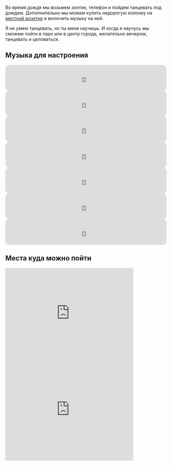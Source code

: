 Во время дождя мы возьмем зонтик, телефон и пойдем танцевать под дождем. Дополнительно мы можем купить недорогую колонку на [местной розетке](https://www.alza.cz) и включить музыку на ней. 
 
Я не умею танцевать, но ты меня научишь. И когда я научусь мы сможем пойти в парк или в центр города, желательно вечером, танцевать и целоваться.


## Музыка для настроения

<iframe class="spotify" style="border-radius:12px" src="https://open.spotify.com/embed/track/58ge6dfP91o9oXMzq3XkIS?utm_source=generator" width="100%" height="80" frameBorder="0" allowfullscreen="" allow="autoplay; clipboard-write; encrypted-media; fullscreen; picture-in-picture"></iframe>

<iframe class="spotify" style="border-radius:12px" src="https://open.spotify.com/embed/track/2oBqR7wSjEonzeDPJXo9V4?utm_source=generator&theme=0" width="100%" height="80" frameBorder="0" allowfullscreen="" allow="autoplay; clipboard-write; encrypted-media; fullscreen; picture-in-picture" loading="lazy"></iframe>

<iframe class="spotify" style="border-radius:12px" src="https://open.spotify.com/embed/track/4mxY9GZwD5swtjzXgjzak8?utm_source=generator" width="100%" height="80" frameBorder="0" allowfullscreen="" allow="autoplay; clipboard-write; encrypted-media; fullscreen; picture-in-picture" loading="lazy"></iframe>

<iframe class="spotify" style="border-radius:12px" src="https://open.spotify.com/embed/track/01UG5VWRhp2gr0swkI05iY?utm_source=generator&theme=0" width="100%" height="80" frameBorder="0" allowfullscreen="" allow="autoplay; clipboard-write; encrypted-media; fullscreen; picture-in-picture" loading="lazy"></iframe>

<iframe class="spotify" style="border-radius:12px" src="https://open.spotify.com/embed/track/3lcNhhP7E2k3v162nsf4Nc?utm_source=generator" width="100%" height="80" frameBorder="0" allowfullscreen="" allow="autoplay; clipboard-write; encrypted-media; fullscreen; picture-in-picture" loading="lazy"></iframe>

<iframe class="spotify" style="border-radius:12px" src="https://open.spotify.com/embed/track/04FwiOO7SyefwmNaa5CjZ1?utm_source=generator" width="100%" height="80" frameBorder="0" allowfullscreen="" allow="autoplay; clipboard-write; encrypted-media; fullscreen; picture-in-picture" loading="lazy"></iframe>

<iframe class="spotify" style="border-radius:12px" src="https://open.spotify.com/embed/track/0wBe71QtzmaHH7kCJKszSG?utm_source=generator" width="100%" height="80" frameBorder="0" allowfullscreen="" allow="autoplay; clipboard-write; encrypted-media; fullscreen; picture-in-picture" loading="lazy"></iframe>

<!-- <iframe src="https://www.google.com/maps/embed?pb=!1m18!1m12!1m3!1d20560.378789704566!2d14.271063049851232!3d49.897914381777085!2m3!1f0!2f0!3f0!3m2!1i1024!2i768!4f13.1!3m3!1m2!1s0x470b98c26a5e801f%3A0x2458b251262bf8f7!2s252%2003%20%C5%98itka!5e0!3m2!1sen!2scz!4v1661764018376!5m2!1sen!2scz" width="400" height="300" style="border: 0; border-radius: 15px; width: 100%;" allowfullscreen="" loading="lazy" referrerpolicy="no-referrer-when-downgrade"></iframe> -->

## Места куда можно пойти

<iframe class="google-map" src="https://www.google.com/maps/embed?pb=!1m18!1m12!1m3!1d1661.8022293534023!2d16.6076858497616!3d49.19522628241959!2m3!1f0!2f0!3f0!3m2!1i1024!2i768!4f13.1!3m3!1m2!1s0x471294509448fdb5%3A0xe969b8e16fc0abbe!2zTsOhbcSbc3TDrSBTdm9ib2R5!5e1!3m2!1scs!2scz!4v1661768491599!5m2!1scs!2scz" width="400" height="300" style="border:0;" allowfullscreen="" loading="lazy" referrerpolicy="no-referrer-when-downgrade"></iframe>

<iframe class="google-map" src="https://www.google.com/maps/embed?pb=!1m18!1m12!1m3!1d1661.4330966153727!2d16.607294011248825!3d49.20621287070628!2m3!1f0!2f0!3f0!3m2!1i1024!2i768!4f13.1!3m3!1m2!1s0x47129467fe4d30c7%3A0x523aaab5281063ab!2zUGFyayBMdcW-w6Fua3k!5e1!3m2!1scs!2scz!4v1661768664189!5m2!1scs!2scz" width="400" height="300" style="border:0;" allowfullscreen="" loading="lazy" referrerpolicy="no-referrer-when-downgrade"></iframe>
